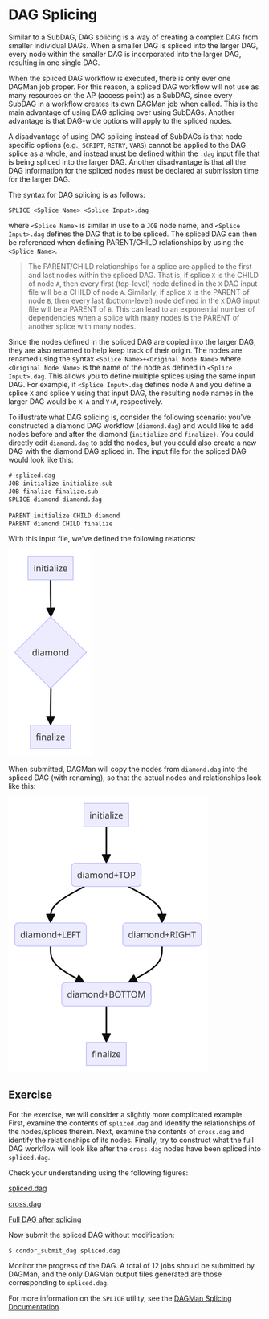 # DAG Splicing

Similar to a SubDAG, DAG splicing is a way of creating a complex DAG from smaller individual DAGs.
When a smaller DAG is spliced into the larger DAG, every node within the smaller DAG is incorporated
into the larger DAG, resulting in one single DAG.

When the spliced DAG workflow is executed, there is only ever one DAGMan job proper.
For this reason, a spliced DAG workflow will not use as many resources on the AP (access point) as a
SubDAG, since every SubDAG in a workflow creates its own DAGMan job when called.
This is the main advantage of using DAG splicing over using SubDAGs. 
Another advantage is that DAG-wide options will apply to the spliced nodes.

A disadvantage of using DAG splicing instead of SubDAGs is that node-specific options (e.g., `SCRIPT`, `RETRY`, `VARS`)
cannot be applied to the DAG splice as a whole, and instead must be defined within the `.dag`
input file that is being spliced into the larger DAG.
Another disadvantage is that all the DAG information for the spliced nodes must be declared 
at submission time for the larger DAG.

The syntax for DAG splicing is as follows:

```
SPLICE <Splice Name> <Splice Input>.dag
```

where `<Splice Name>` is similar in use to a `JOB` node name, and `<Splice Input>.dag` 
defines the DAG that is to be spliced. 
The spliced DAG can then be referenced when defining PARENT/CHILD relationships by using the `<Splice Name>`. 

> The PARENT/CHILD relationships for a splice are applied to the first and last nodes 
> within the spliced DAG. 
> That is, if splice `X` is the CHILD of node `A`, then every first (top-level) node defined 
> in the `X` DAG input file will be a CHILD of node `A`.
> Similarly, if splice `X` is the PARENT of node `B`, then every last (bottom-level) node 
> defined in the `X` DAG input file will be a PARENT of `B`.
> This can lead to an exponential number of dependencies when a splice with many 
> nodes is the PARENT of another splice with many nodes.

Since the nodes defined in the spliced DAG are copied into the larger DAG, they are 
also renamed to help keep track of their origin.
The nodes are renamed using the syntax `<Splice Name>+<Original Node Name>` where
`<Original Node Name>` is the name of the node as defined in `<Splice Input>.dag`. 
This allows you to define multiple splices using the same input DAG.
For example, if `<Splice Input>.dag` defines node `A` and you define a splice `X`
and splice `Y` using that input DAG, the resulting node names in the larger DAG would 
be `X+A` and `Y+A`, respectively.

To illustrate what DAG splicing is, consider the following scenario: you've constructed
a diamond DAG workflow (`diamond.dag`) and would like to add nodes before and
after the diamond (`initialize` and `finalize)`. 
You could directly edit `diamond.dag` to add the nodes, but you could also create a new
DAG with the diamond DAG spliced in.
The input file for the spliced DAG would look like this:

```
# spliced.dag
JOB initialize initialize.sub
JOB finalize finalize.sub
SPLICE diamond diamond.dag

PARENT initialize CHILD diamond
PARENT diamond CHILD finalize
```

With this input file, we've defined the following relations:

![Spliced DAG figure](https://raw.githubusercontent.com/OSGConnect/tutorial-dagman-intermediate/main/.images/SplicedDiamondDAG.png)

When submitted, DAGMan will copy the nodes from `diamond.dag` into the spliced DAG (with renaming), so that the actual nodes and relationships look like this:

![Spliced Diamond DAG figure](https://raw.githubusercontent.com/OSGConnect/tutorial-dagman-intermediate/main/.images/SplicedDiamondDAGFull.png)

## Exercise

For the exercise, we will consider a slightly more complicated example. 
First, examine the contents of `spliced.dag` and identify the relationships of the nodes/splices therein.
Next, examine the contents of `cross.dag` and identify the relationships of its nodes.
Finally, try to construct what the full DAG workflow will look like after the `cross.dag` nodes have been
spliced into `spliced.dag`.

Check your understanding using the following figures:

[spliced.dag](https://raw.githubusercontent.com/OSGConnect/tutorial-dagman-intermediate/main/.images/SplicedCrossDAG.png)

[cross.dag](https://raw.githubusercontent.com/OSGConnect/tutorial-dagman-intermediate/main/.images//CrossDAG.png)

[Full DAG after splicing](https://raw.githubusercontent.com/OSGConnect/tutorial-dagman-intermediate/main/.images//SplicedCrossDAGFull.png)

Now submit the spliced DAG without modification:

```
$ condor_submit_dag spliced.dag
```

Monitor the progress of the DAG. 
A total of 12 jobs should be submitted by DAGMan, and the only DAGMan output files generated
are those corresponding to `spliced.dag`. 

For more information on the `SPLICE` utility, see the
[DAGMan Splicing Documentation](https://htcondor.readthedocs.io/en/latest/automated-workflows/dagman-using-other-dags.html#dag-splicing).


